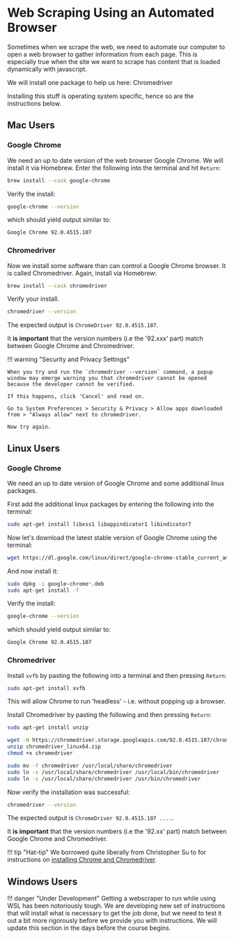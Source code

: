 <!-- markdownlint-disable MD024 -->
<!-- see https://github.com/DavidAnson/markdownlint for code to enable or disable rules -->
# Web Scraping Using an Automated Browser

Sometimes when we scrape the web, we need to automate our computer to open a web browser to gather information from each page.
This is especially true when the site we want to scrape has content that is loaded dynamically with javascript.

We will install one package to help us here: Chromedriver

Installing this stuff is operating system specific, hence so are the instructions below.

## Mac Users

### Google Chrome

We need an up to date version of the web browser Google Chrome.
We will install it via Homebrew.
Enter the following into the terminal and hit `Return`:

``` bash
brew install --cask google-chrome
```

Verify the install:

``` bash
google-chrome --version
```

which should yield output similar to:

``` bash
Google Chrome 92.0.4515.107
```

### Chromedriver

Now we install some software than can control a Google Chrome browser.
It is called Chromedriver.
Again, install via Homebrew:

``` bash
brew install --cask chromedriver
```

Verify your install.

``` bash
chromedriver --version
```

The expected output is `ChromeDriver 92.0.4515.107`.

It **is important** that the version numbers (i.e the '92.xxx' part) match between Google Chrome and Chromedriver.

!!! warning "Security and Privacy Settings"

    When you try and run the `chromedriver --version` command, a popup window may emerge warning you that chromedriver cannot be opened because the developer cannot be verified.

    If this happens, click 'Cancel' and read on.

    Go to System Preferences > Security & Privacy > Allow apps downloaded from > "Always allow" next to chromedriver.

    Now try again.

## Linux Users

### Google Chrome

We need an up to date version of Google Chrome and some additional linux packages.

First add the additional linux packages by entering the following into the terminal:

``` bash
sudo apt-get install libxss1 libappindicator1 libindicator7
```

Now let's download the latest stable version of Google Chrome using the terminal:

``` bash
wget https://dl.google.com/linux/direct/google-chrome-stable_current_amd64.deb
```

And now install it:

``` bash
sudo dpkg -i google-chrome*.deb
sudo apt-get install -f
```

Verify the install:

``` bash
google-chrome --version
```

which should yield output similar to:

``` bash
Google Chrome 92.0.4515.107
```

### Chromedriver

Install `xvfb` by pasting the following into a terminal and then pressing `Return`:

``` bash
sudo apt-get install xvfb
```

This will allow Chrome to run 'headless' - i.e. without popping up a browser.

Install Chromedriver by pasting the following and then pressing `Return`:

``` bash
sudo apt-get install unzip

wget -N https://chromedriver.storage.googleapis.com/92.0.4515.107/chromedriver_linux64.zip
unzip chromedriver_linux64.zip
chmod +x chromedriver

sudo mv -f chromedriver /usr/local/share/chromedriver
sudo ln -s /usr/local/share/chromedriver /usr/local/bin/chromedriver
sudo ln -s /usr/local/share/chromedriver /usr/bin/chromedriver
```

Now verify the installation was successful:

``` bash
chromedriver --version
```

The expected output is `ChromeDriver 92.0.4515.107 ....`.

It **is important** that the version numbers (i.e the '92.xx' part) match between Google Chrome and Chromedriver.

!!! tip "Hat-tip"
    We borrowed quite liberally from Christopher Su to for instructions on [installing Chrome and Chromedriver](https://christopher.su/2015/selenium-chromedriver-ubuntu/).

## Windows Users

!!! danger "Under Development"
    Getting a webscraper to run while using WSL has been notoriously tough.
    We are developing new set of instructions that will install what is necessary to get the job done, but we need to test it out a bit more rigorously before we provide you with instructions.
    We will update this section in the days before the course begins.

<!-- We struggled to get webscraping to work inside the Windows Subsytem for Linux set up we have set up.
As an alternative, we we install a small python installation into your 'normal' Windows environment and run from there.

Let's proceed as follows:

### Install Miniconda

Miniconda is an installation of Python plus a smaller subset of packages.
We will install this because it is lighter, and provides most of what is necessary for this module.

* Go to the Miniconda website [here](https://docs.conda.io/en/latest/miniconda.html)
* Download the Python 3.7 installer
* Run it, it will be 'clicky' so you will need to click forward on some boxes
    * Accept most of the defaults, **and** 
    * When it asks you whether you want to **add Anaconda/Miniconda to my PATH environment variable - click yes**
* When the install is complete, Open the Windows terminal into 'Windows Powershell' - type `python --version` and you should see 'Python 3.7.4' be printed out

Now we have to add some additional packages to your Windows version of Python.
We will use pip to install these:

``` python
pip install selenium pandas jupyter
```

### Google Chrome and Chromedriver

*   Install the latest version of Google Chrome from [here](https://www.google.com/chrome/)
    * Version 79.X.X is the latest stable version
*   Download the windows version of Chromedriver from [here](https://chromedriver.chromium.org/downloads).
*   Extract the contents from the zip file, and place them in a new directory `C:\chromedriver`
    * Inside that folder, you should have one file `chromedriver.exe`
*   Add the directory `C:\chromedriver` to your PATH.
    * See the box below for instructions
*   If this went successfully, open a **new** Windows Terminal session and then open Powershell, and enter `chromedriver --version`, you should get output that looks like `ChromeDriver 79.0.XXXX.XX`

!!! tip "Adding Directory to PATH (for Windows 8 and 10)"

    You will need local administration rights for your computer, but you should have these on your personal computers or ones owned by the Department.

    Right-click on Computer. Then go to "Properties" and select the tab "Advanced System settings". Choose "Environment Variables" and select "Path" from the list of system variables.

    Choose 'New' and add the path to the .exe file:
    
    ```
    C:\Path\to\program.exe
    ```

    and make sure the existing stuff rest remains as it is.

    Hence to add chromedriver, if you followed the instructions above, this means adding `C:\chromedriver`.

    Click on OK as often as needed. -->